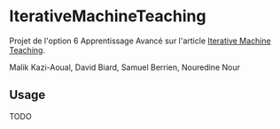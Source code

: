 # IterativeMachineTeaching

Projet de l'option 6 Apprentissage Avancé sur l'article [Iterative Machine Teaching](https://arxiv.org/pdf/1705.10470.pdf).

Malik Kazi-Aoual, David Biard, Samuel Berrien, Nouredine Nour

## Usage
TODO